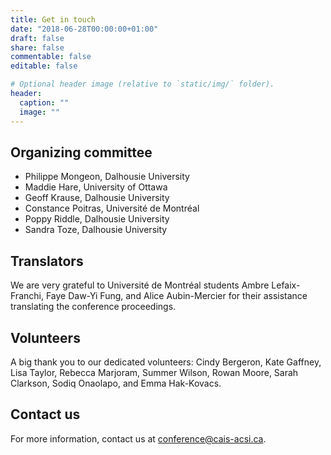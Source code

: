 ```yaml
---
title: Get in touch 
date: "2018-06-28T00:00:00+01:00"
draft: false
share: false
commentable: false
editable: false

# Optional header image (relative to `static/img/` folder).
header:
  caption: ""
  image: ""
---
```

## Organizing committee

- Philippe Mongeon, Dalhousie University
- Maddie Hare, University of Ottawa
- Geoff Krause, Dalhousie University
- Constance Poitras, Université de Montréal
- Poppy Riddle, Dalhousie University
- Sandra Toze, Dalhousie University 

## Translators
We are very grateful to Université de Montréal students Ambre Lefaix-Franchi, Faye Daw-Yi Fung, and Alice Aubin-Mercier for their assistance translating the conference proceedings.

## Volunteers
A big thank you to our dedicated volunteers: Cindy Bergeron, Kate Gaffney, Lisa Taylor, Rebecca Marjoram, Summer Wilson, Rowan Moore, Sarah Clarkson, Sodiq Onaolapo, and Emma Hak-Kovacs.

## Contact us

For more information, contact us at <a href=mailto:conference@cais-acsi.ca>conference@cais-acsi.ca</a>.